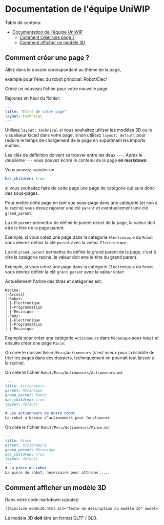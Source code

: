# Documentation de l'équipe UniWIP

Table de contenu:
- [Documentation de l'équipe UniWIP](#documentation-de-léquipe-uniwip)
  - [Comment créer une page ?](#comment-créer-une-page-)
  - [Comment afficher un modèle 3D](#comment-afficher-un-modèle-3d)

## Comment créer une page ?

Allez dans le dossier correspondant au thème de la page, 

exemple pour l'élec du robot principal: Robot/Elec/

Créez un nouveau fichier pour votre nouvelle page.

Rajoutez en haut du fichier:

```yaml
---
title: "Titre de votre page"
layout: technical
---
```

Utilisez `layout: technical` si vous souhaitez utiliser les modèles 3D ou le visualiseur kicad dans votre page, sinon utilisez `layout: default` pour réduire le temps de chargement de la page en supprimant les imports inutiles.

Les clés de définition doivent se trouver entre les deux `---`.
Après le deuxième `---` vous pouvez écrire le contenu de la page **en markdown**.

Vous pouvez rajouter un 
```yaml
has_children: true
```
si vous souhaitez faire de cette page une page de catégorie qui aura donc des sous-pages.

Pour mettre cette page en tant que sous-page dans une catégorie (et non à la racine) vous devez rajouter une clé `parent` et eventuellement une clé `grand_parent`:

La clé `parent` permettra de définir le parent direct de la page, la valeur doit etre le titre de la page parent.

Exemple, si vous créez une page dans la catégorie `Electronique` du `Robot` vous devrez définir la clé `parent` avec la valeur `Electronique`.

La clé `grand_parent` permettra de définir le grand parent de la page, c'est à dire la catégorie racine, la valeur doit etre le titre du grand parent.

Exemple, si vous créez une page dans la catégorie `Electronique` du `Robot` vous devrez définir la clé `grand_parent` avec la valeur `Robot`

Actuellement l'arbre des titres et catégories est:
```
Racine:
|-Accueil
|-Robot:
| |-Electronique
| |-Programmation
| |-Mécanique
|-Pami:
| |-Electronique
| |-Programmation
| |-Mécanique
```

Exemple pour créer une catégorie `Actionneurs` dans `Mécanique` sous `Robot` et ensuite créer une page `Pince`:

On crée le dossier `Robot/Meca/Actionneurs` (c'est mieux pour la lisibilité de trier les pages dans des dossiers, techniquement on pourrait tout laisser à la racine).


On crée le fichier `Robot/Meca/Actionneurs/Actionneurs.md`:
```md
---
title: Actionneurs
parent: Mécanique
grand_parent: Robot
has_children: true
layout: default
---
# Les actionneurs de notre robot
Le robot a besoin d'actionneurs pour fonctionner
```

On crée le fichier `Robot/Meca/Actionneurs/Pince.md`:
```md
---
title: Pince
parent: Actionneurs
grand_parent: Mécanique
has_children: true
layout: default
---
# La pince du robot
La pince du robot, nécessaire pour attraper.....
```

## Comment afficher un modèle 3D

Dans votre code markdown rajoutez:
```md
{{%include model3D.html alt="Texte de description du modèle 3D" model="url / chemin du modèle 3D"%}}
``` 
Le modèle 3D **doit** être en format GLTF / GLB.
